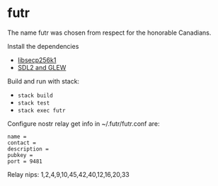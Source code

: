 # futr

The name futr was chosen from respect for the honorable Canadians.  

Install the dependencies 
- [libsecp256k1](https://github.com/bitcoin-core/secp256k1#building-with-autotools)
- [SDL2 and GLEW](https://github.com/fjvallarino/monomer/blob/main/docs/tutorials/00-setup.md#libraries-sdl2-and-glew)

Build and run with stack:     
- `stack build` 
- `stack test`
- `stack exec futr` 

Configure nostr relay get info in ~/.futr/futr.conf are: 
```
name = 
contact =  
description =  
pubkey = 
port = 9481
```
Relay nips: 1,2,4,9,10,45,42,40,12,16,20,33

